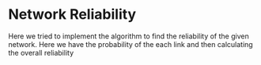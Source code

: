 # Network Reliability
Here we tried to implement the algorithm to find the reliability of the given network. Here we have the probability of the each link and then calculating the overall reliability
